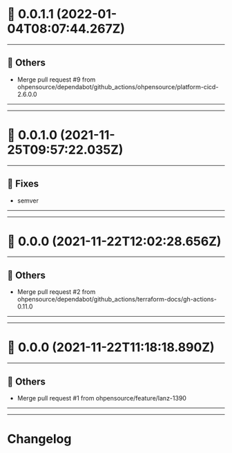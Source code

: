 # :confetti_ball: 0.0.1.1 (2022-01-04T08:07:44.267Z)
- - -
## :newspaper: Others
* Merge pull request #9 from ohpensource/dependabot/github_actions/ohpensource/platform-cicd-2.6.0.0
- - -
- - -
# :confetti_ball: 0.0.1.0 (2021-11-25T09:57:22.035Z)
- - -
## :bug: Fixes
* semver
- - -
- - -
# :confetti_ball: 0.0.0 (2021-11-22T12:02:28.656Z)
- - -
## :newspaper: Others
* Merge pull request #2 from ohpensource/dependabot/github_actions/terraform-docs/gh-actions-0.11.0
- - -
- - -
# :confetti_ball: 0.0.0 (2021-11-22T11:18:18.890Z)
- - -
## :newspaper: Others
* Merge pull request #1 from ohpensource/feature/lanz-1390
- - -
- - -
# Changelog

